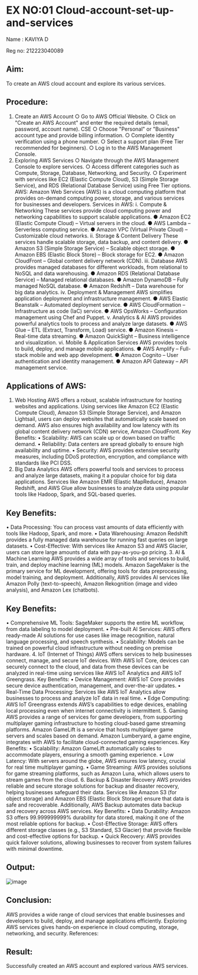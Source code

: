 # EX NO:01 Cloud-account-set-up-and-services

Name : KAVIYA D


Reg no: 212223040089
## Aim: 
To create an AWS cloud account and explore its various services. 
## Procedure: 
1. Create an AWS Account 
○ Go to AWS Official Website. 
○ Click on "Create an AWS Account" and enter the required details (email, 
password, account name). 
CSE 
○ Choose "Personal" or "Business" account type and provide billing information. 
○ Complete identity verification using a phone number. 
○ Select a support plan (Free Tier recommended for beginners). 
○ Log in to the AWS Management Console. 
2. Exploring AWS Services 
○ Navigate through the AWS Management Console to explore services. 
○ Access different categories such as Compute, Storage, Database, Networking, 
and Security. 
○ Experiment with services like EC2 (Elastic Compute Cloud), S3 (Simple 
Storage Service), and RDS (Relational Database Service) using Free Tier 
options. 
AWS: 
Amazon Web Services (AWS) is a cloud computing platform that provides on-demand 
computing power, storage, and various services for businesses and developers. 
Services in AWS: 
i. Compute & Networking 
These services provide cloud computing power and networking capabilities to support 
scalable applications. 
● Amazon EC2 (Elastic Compute Cloud) – Virtual servers in the cloud. 
● AWS Lambda – Serverless computing service. 
● Amazon VPC (Virtual Private Cloud) – Customizable cloud networks. 
ii. Storage & Content Delivery 
These services handle scalable storage, data backup, and content delivery. 
● Amazon S3 (Simple Storage Service) – Scalable object storage. ● Amazon 
EBS (Elastic Block Store) – Block storage for EC2. 
● Amazon CloudFront – Global content delivery network (CDN). 
iii. Database 
AWS provides managed databases for different workloads, from relational to NoSQL and data 
warehousing. 
● Amazon RDS (Relational Database Service) – Managed relational databases. 
● Amazon DynamoDB – Fully managed NoSQL database. 
● Amazon Redshift – Data warehouse for big data analytics. 
iv. Deployment & Management 
AWS simplifies application deployment and infrastructure management. 
● AWS Elastic Beanstalk – Automated deployment service. 
● AWS CloudFormation – Infrastructure as code (IaC) service. 
● AWS OpsWorks – Configuration management using Chef and Puppet. 
v. Analytics & AI 
AWS provides powerful analytics tools to process and analyze large datasets. 
● AWS Glue – ETL (Extract, Transform, Load) service. 
● Amazon Kinesis – Real-time data streaming. 
● Amazon QuickSight – Business intelligence and visualization. 
vi. Mobile & Application Services 
AWS provides tools to build, deploy, and manage mobile applications. 
● AWS Amplify – Full-stack mobile and web app development. 
● Amazon Cognito – User authentication and identity management. 
● Amazon API Gateway – API management service. 
## Applications of AWS: 
1. Web Hosting 
AWS offers a robust, scalable infrastructure for hosting websites and applications. Using services 
like Amazon EC2 (Elastic Compute Cloud), Amazon S3 (Simple Storage Service), and 
Amazon Lightsail, users can deploy websites that automatically scale based on demand. AWS 
also ensures high availability and low latency with its global content delivery network (CDN) 
service, Amazon CloudFront. 
Key Benefits: 
• Scalability: AWS can scale up or down based on traffic demand. 
• Reliability: Data centers are spread globally to ensure high availability and uptime. 
• Security: AWS provides extensive security measures, including DDoS protection, 
encryption, and compliance with standards like PCI DSS. 
2. Big Data Analytics 
AWS offers powerful tools and services to process and analyze large datasets, making it a 
popular choice for big data applications. Services like Amazon EMR (Elastic MapReduce), 
Amazon Redshift, and AWS Glue allow businesses to analyze data using popular tools like 
Hadoop, Spark, and SQL-based queries. 
## Key Benefits: 
• Data Processing: You can process vast amounts of data efficiently with tools like 
Hadoop, Spark, and more. 
• Data Warehousing: Amazon Redshift provides a fully managed data warehouse for 
running fast queries on large datasets. 
• Cost-Effective: With services like Amazon S3 and AWS Glacier, users can store large 
amounts of data with pay-as-you-go pricing. 
3. AI & Machine Learning 
AWS provides a wide array of tools and services to build, train, and deploy machine learning 
(ML) models. Amazon SageMaker is the primary service for ML development, offering tools 
for data preprocessing, model training, and deployment. Additionally, AWS provides AI services 
like Amazon Polly (text-to-speech), Amazon Rekognition (image and video analysis), and 
Amazon Lex (chatbots). 
## Key Benefits: 
• Comprehensive ML Tools: SageMaker supports the entire ML workflow, from data 
labeling to model deployment. 
• Pre-built AI Services: AWS offers ready-made AI solutions for use cases like image 
recognition, natural language processing, and speech synthesis. 
• Scalability: Models can be trained on powerful cloud infrastructure without needing on
premise hardware. 
4. IoT (Internet of Things) 
AWS offers services to help businesses connect, manage, and secure IoT devices. With AWS 
IoT Core, devices can securely connect to the cloud, and data from these devices can be 
analyzed in real-time using services like AWS IoT Analytics and AWS IoT Greengrass. 
Key Benefits: 
• Device Management: AWS IoT Core provides secure device authentication, 
management, and over-the-air updates. 
• Real-Time Data Processing: Services like AWS IoT Analytics allow businesses to 
process and analyze IoT data in real time. 
• Edge Computing: AWS IoT Greengrass extends AWS’s capabilities to edge devices, 
enabling local processing even when internet connectivity is intermittent. 
5. Gaming 
AWS provides a range of services for game developers, from supporting multiplayer gaming 
infrastructure to hosting cloud-based game streaming platforms. Amazon GameLift is a service 
that hosts multiplayer game servers and scales based on demand. Amazon Lumberyard, a game 
engine, integrates with AWS to facilitate cloud-connected gaming experiences. 
Key Benefits: 
• Scalability: Amazon GameLift automatically scales to accommodate players, ensuring a 
smooth gaming experience. 
• Low Latency: With servers around the globe, AWS ensures low latency, crucial for real
time multiplayer gaming. 
• Game Streaming: AWS provides solutions for game streaming platforms, such as 
Amazon Luna, which allows users to stream games from the cloud. 
6. Backup & Disaster Recovery 
AWS provides reliable and secure storage solutions for backup and disaster recovery, helping 
businesses safeguard their data. Services like Amazon S3 (for object storage) and Amazon EBS 
(Elastic Block Storage) ensure that data is safe and recoverable. Additionally, AWS Backup 
automates data backup and recovery across AWS services. 
Key Benefits: 
• Data Durability: Amazon S3 offers 99.999999999% durability for data stored, making it 
one of the most reliable options for backup. 
• Cost-Effective Storage: AWS offers different storage classes (e.g., S3 Standard, S3 
Glacier) that provide flexible and cost-effective options for backup. 
• Quick Recovery: AWS provides quick failover solutions, allowing businesses to recover 
from system failures with minimal downtime. 
## Output: 

 
 ![image](https://github.com/user-attachments/assets/72dfd6ef-ff2d-4c6a-b057-b3306b8d7668)

## Conclusion: 
AWS provides a wide range of cloud services that enable businesses and developers to build, 
deploy, and manage applications efficiently. Exploring AWS services gives hands-on 
experience in cloud computing, storage, networking, and security. 
References: 
## Result: 
Successfully created an AWS account and explored various AWS services.
